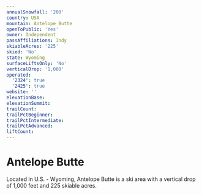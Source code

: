 ```yaml
---
annualSnowfall: '200'
country: USA
mountain: Antelope Butte
openToPublic: 'Yes'
owner: Independent
passAffiliations: Indy
skiableAcres: '225'
skied: 'No'
state: Wyoming
surfaceLiftsOnly: 'No'
verticalDrop: '1,000'
operated:
  '2324': true
  '2425': true
website: ''
elevationBase:
elevationSummit:
trailCount:
trailPctBeginner:
trailPctIntermediate:
trailPctAdvanced:
liftCount:
---
```



# Antelope Butte

Located in U.S. - Wyoming, Antelope Butte is a ski area with a vertical drop of 1,000 feet and 225 skiable acres.
